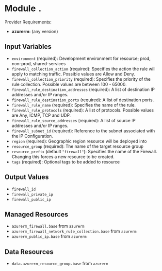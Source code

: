 
# Module `.`

Provider Requirements:
* **azurerm:** (any version)

## Input Variables
* `environment` (required): Development environment for resource; prod, non-prod, shared-services
* `firewall_collection_action` (required): Specifies the action the rule will apply to matching traffic. Possible values are Allow and Deny.
* `firewall_collection_priority` (required): Specifies the priority of the rule collection. Possible values are between 100 - 65000.
* `firewall_rule_destination_addresses` (required): A list of destination IP addresses and/or IP ranges.
* `firewall_rule_destination_ports` (required): A list of destination ports.
* `firewall_rule_name` (required): Specifies the name of the rule.
* `firewall_rule_protocols` (required): A list of protocols. Possible values are Any, ICMP, TCP and UDP.
* `firewall_rule_source_addresses` (required): A list of source IP addresses and/or IP ranges.
* `firewall_subnet_id` (required): Reference to the subnet associated with the IP Configuration.
* `region` (required): Geographic region resource will be deployed into
* `resource_group` (required): The name of the target resource group
* `resource_prefix` (default `"firewall"`): Specifies the name of the Firewall. Changing this forces a new resource to be created.
* `tags` (required): Optional tags to be added to resource

## Output Values
* `firewall_id`
* `firewall_private_ip`
* `firewall_public_ip`

## Managed Resources
* `azurerm_firewall.base` from `azurerm`
* `azurerm_firewall_network_rule_collection.base` from `azurerm`
* `azurerm_public_ip.base` from `azurerm`

## Data Resources
* `data.azurerm_resource_group.base` from `azurerm`

